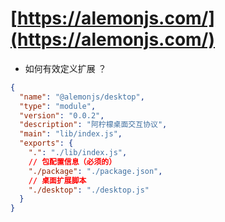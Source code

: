 # [https://alemonjs.com/](https://alemonjs.com/)

- 如何有效定义扩展 ？

```json
{
  "name": "@alemonjs/desktop",
  "type": "module",
  "version": "0.0.2",
  "description": "阿柠檬桌面交互协议",
  "main": "lib/index.js",
  "exports": {
    ".": "./lib/index.js",
    // 包配置信息（必须的）
    "./package": "./package.json",
    // 桌面扩展脚本
    "./desktop": "./desktop.js"
  }
}
```
